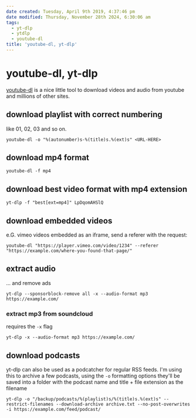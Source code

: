 ```yaml
---
date created: Tuesday, April 9th 2019, 4:37:46 pm
date modified: Thursday, November 28th 2024, 6:30:06 am
tags:
  - yt-dlp
  - ytdlp
  - youtube-dl
title: 'youtube-dl, yt-dlp'
---
```


# youtube-dl, yt-dlp

[youtube-dl](https://ytdl-org.github.io/youtube-dl/) is a nice little tool to download videos and audio from youtube and millions of other sites.

## download playlist with correct numbering

like 01, 02, 03 and so on.

```shell
youtube-dl -o "%(autonumber)s-%(title)s.%(ext)s" <URL-HERE>
```

## download mp4 format

```shell
youtube-dl -f mp4
```

## download best video format with mp4 extension

```shell
yt-dlp -f "best[ext=mp4]" LpDqomAHSlQ
```

## download embedded videos

e.G. vimeo videos embedded as an iframe, send a referer with the request:

```
youtube-dl "https://player.vimeo.com/video/1234" --referer "https://example.com/where-you-found-that-page/"
```

## extract audio

... and remove ads

```shell
yt-dlp --sponsorblock-remove all -x --audio-format mp3 https://example.com/
```

### extract mp3 from soundcloud

requires the `-x` flag

```shell
yt-dlp -x --audio-format mp3 https://example.com/
```

## download podcasts

yt-dlp can also be used as a podcatcher for regular RSS feeds. I'm using this to archive a few podcasts, using the `-o` formatting options they'll be saved into a folder with the podcast name and title + file extension as the filename

```shell
yt-dlp -o "/backup/podcasts/%(playlist)s/%(title)s.%(ext)s" --restrict-filenames --download-archive archive.txt --no-post-overwrites -i https://example.com/feed/podcast/
```
